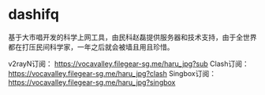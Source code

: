 # dashifq
基于大市唱开发的科学上网工具，由民科赵磊提供服务器和技术支持，由于全世界都在打压民间科学家，一年之后就会被墙且用且珍惜。

v2rayN订阅：
https://vocavalley.filegear-sg.me/haru_jpg?sub
Clash订阅：
https://vocavalley.filegear-sg.me/haru_jpg?clash
Singbox订阅：
https://vocavalley.filegear-sg.me/haru_jpg?singbox
